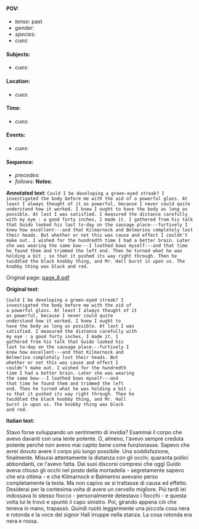 #### POV: 
  - *tense*: past
  - *gender*:
  - *species*:
  - *cues*:
#### Subjects:
  - *cues*:
#### Location:
  - *cues*:
#### Time:
  - *cues*:
#### Events:
  - *cues*:
#### Sequence:
  - *precedes*: 
  - *follows*:
**Notes**:


**Annotated text**:
`Could I be developing a green-eyed streak? I investigated the body before me with the aid of a powerful glass. At least I always thought of it as powerful, because I never could quite understand how it worked. I knew I ought to have the body as long as possible. At last I was satisfied. I measured the distance carefully with my eye : a good forty inches, I made it. I gathered from his talk that Guido looked his last to-day on the sausage place---furtively I knew how excellent---and that Kilmarnock and Belmerino completely lost their heads. But whether or not this was cause and effect I couldn't make out. I wished for the hundredth time I had a better brain. Later she was wearing the same bow---I loathed bows myself---and that time he found them and trimmed the left end. Then he turned what he was holding a bit ; so that it pushed its way right through. Then he twiddled the black knobby thing, and Mr. Hall burst in upon us. The knobby thing was black and red.`


Original page:
[page_8.pdf](https://github.com/vigji/cainjb/blob/main/source_material/pages/page_8.pdf)


**Original text**:
```
Could I be developing a green-eyed streak? I
investigated the body before me with the aid of
a powerful glass. At least I always thought of it
as powerful, because I never could quite
understand how it worked. I knew I ought to
have the body as long as possible. At last I was
satisfied. I measured the distance carefully with
my eye : a good forty inches, I made it. I
gathered from his talk that Guido looked his
last to-day on the sausage place---furtively I
knew how excellent---and that Kilmarnock and
Belmerino completely lost their heads. But
whether or not this was cause and effect I
couldn’t make out. I wished for the hundredth
time I had a better brain. Later she was wearing
the same bow---I loathed bows myself---and
that time he found them and trimmed the left
end. Then he turned what he was holding a bit ;
so that it pushed its way right through. Then he
twiddled the black knobby thing, and Mr. Hall
burst in upon us. The knobby thing was black
and red.
```

**Italian text**:

Stavo forse sviluppando un sentimento di invidia? Esaminai il corpo che avevo davanti con una lente potente.
O, almeno, l'avevo sempre creduta potente perché non avevo mai capito bene come funzionasse. Sapevo che avrei dovuto avere il corpo più lungo possibile. Una soddisfazione, finalmente. Misurai attentamente la distanza con gli occhi; quaranta pollici abbondanti, ce l'avevo fatta. Dai suoi discorsi compresi che oggi Guido aveva chiuso gli occhi nel posto della mortadella - segretamente sapevo che era ottima - e che Kilmarnock e Balmerino avevano perso completamente la testa. Ma non capivo se si trattasse di causa ed effetto. Desiderai per la centesima volta di avere un cervello migliore.
Più tardi lei indossava lo stesso fiocco - personalmente detestavo i fiocchi - e questa volta lui le trovò e spuntò il capo sinistro. Poi, girando appena ciò che teneva in mano, trapassò. Quindi ruotò leggermente una piccola cosa nera e rotonda e la voce del signor Hall irruppe nella stanza. La cosa rotonda era nera e rossa.
